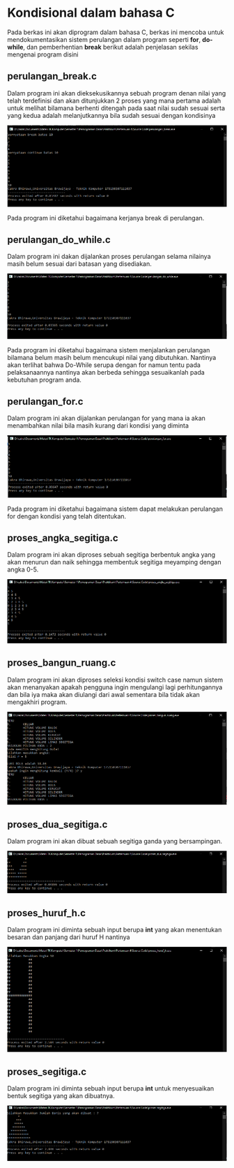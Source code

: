 # Kondisional dalam bahasa C
Pada berkas ini akan diprogram dalam bahasa C, berkas ini mencoba untuk mendokumentasikan sistem perulangan dalam program seperti **for**, **do-while**, dan pemberhentian **break** berikut adalah penjelasan sekilas mengenai program disini

## perulangan_break.c
Dalam program ini akan dieksekusikannya sebuah program denan nilai yang telah terdefinisi dan akan ditunjukkan 2 proses yang mana pertama adalah untuk melihat bilamana berhenti ditengah pada saat nilai sudah sesuai serta yang kedua adalah melanjutkannya bila sudah sesuai dengan kondisinya

![Screenshot 2020-02-09 at 5 08 54 PM](https://github.com/tjakra-birawa/Pemrograman_Dasar_C/blob/master/Dokumentasi/program31.PNG?raw=true)

Pada program ini diketahui bagaimana kerjanya break di perulangan.

## perulangan_do_while.c
Dalam program ini dakan dijalankan proses perulangan selama nilainya masih belum sesuai dari batasan yang disediakan.

![Screenshot 2020-02-09 at 5 08 54 PM](https://github.com/tjakra-birawa/Pemrograman_Dasar_C/blob/master/Dokumentasi/program32.PNG?raw=true)

Pada program ini diketahui bagaimana sistem menjalankan perulangan bilamana belum masih belum mencukupi nilai yang dibutuhkan. Nantinya akan terlihat bahwa Do-While serupa dengan for namun tentu pada pelaksanaannya nantinya akan berbeda sehingga sesuaikanlah pada kebutuhan program anda.

## perulangan_for.c
Dalam program ini akan dijalankan perulangan for yang mana ia akan menambahkan nilai bila masih kurang dari kondisi yang diminta

![Screenshot 2020-02-09 at 5 08 54 PM](https://github.com/tjakra-birawa/Pemrograman_Dasar_C/blob/master/Dokumentasi/program33.PNG?raw=true)

Pada program ini diketahui bagaimana sistem dapat melakukan perulangan for dengan kondisi yang telah ditentukan.

## proses_angka_segitiga.c
Dalam program ini akan diproses sebuah segitiga berbentuk angka yang akan menurun dan naik sehingga membentuk segitiga meyamping dengan angka 0-5.

![Screenshot 2020-02-09 at 5 08 54 PM](https://github.com/tjakra-birawa/Pemrograman_Dasar_C/blob/master/Dokumentasi/program34.PNG?raw=true)

## proses_bangun_ruang.c
Dalam program ini akan diproses seleksi kondisi switch case namun sistem akan menanyakan apakah pengguna ingin mengulangi lagi perhitungannya dan bila iya maka akan diulangi dari awal sementara bila tidak akan mengakhiri program.

![Screenshot 2020-02-09 at 5 08 54 PM](https://github.com/tjakra-birawa/Pemrograman_Dasar_C/blob/master/Dokumentasi/program35.PNG?raw=true)

## proses_dua_segitiga.c
Dalam program ini akan dibuat sebuah segitiga ganda yang bersampingan.

![Screenshot 2020-02-09 at 5 08 54 PM](https://github.com/tjakra-birawa/Pemrograman_Dasar_C/blob/master/Dokumentasi/program36.PNG?raw=true)

## proses_huruf_h.c
Dalam program ini diminta sebuah input berupa **int** yang akan menentukan besaran dan panjang dari huruf H nantinya

![Screenshot 2020-02-09 at 5 08 54 PM](https://github.com/tjakra-birawa/Pemrograman_Dasar_C/blob/master/Dokumentasi/program37.PNG?raw=true)

## proses_segitiga.c
Dalam program ini diminta sebuah input berupa **int** untuk menyesuaikan bentuk segitiga yang akan dibuatnya.

![Screenshot 2020-02-09 at 5 08 54 PM](https://github.com/tjakra-birawa/Pemrograman_Dasar_C/blob/master/Dokumentasi/program38.PNG?raw=true)
